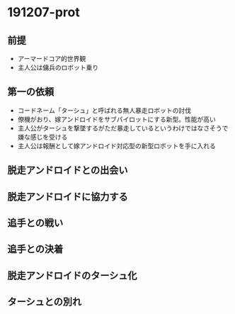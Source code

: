 # 191207-prot

## 前提
* アーマードコア的世界観
* 主人公は傭兵のロボット乗り

## 第一の依頼
* コードネーム「ターシュ」と呼ばれる無人暴走ロボットの討伐
* 僚機がおり、嫁アンドロイドをサブパイロットにする新型。性能が高い
* 主人公がターシュを撃墜するがただ暴走しているというわけではなさそうで嫌な感じを受ける
* 主人公は報酬として嫁アンドロイド対応型の新型ロボットを手に入れる

## 脱走アンドロイドとの出会い
## 脱走アンドロイドに協力する
## 追手との戦い
## 追手との決着
## 脱走アンドロイドのターシュ化
## ターシュとの別れ
